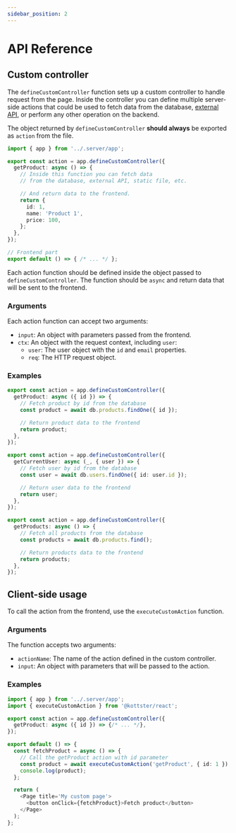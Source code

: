 ```yaml
---
sidebar_position: 2
---
```


# API Reference

## Custom controller

The `defineCustomController` function sets up a custom controller to handle request from the page. Inside the controller you can define multiple server-side actions that could be used to fetch data from the database, [external API](/custom-pages/using-external-api), or perform any other operation on the backend.

The object returned by `defineCustomController` **should always** be exported as `action` from the file.

```typescript title="Example"
import { app } from '../.server/app';

export const action = app.defineCustomController({
  getProduct: async () => {
    // Inside this function you can fetch data 
    // from the database, external API, static file, etc.

    // And return data to the frontend.
    return {
      id: 1,
      name: 'Product 1',
      price: 100,
    };
  },
});

// Frontend part
export default () => { /* ... */ };
```

Each action function should be defined inside the object passed to `defineCustomController`. The function should be `async` and return data that will be sent to the frontend.

### Arguments

Each action function can accept two arguments:

- `input`: An object with parameters passed from the frontend.
- `ctx`: An object with the request context, including `user`:
  - `user`: The user object with the `id` and `email` properties.
  - `req`: The HTTP request object.

### Examples

```typescript title="Example of an action with arguments"
export const action = app.defineCustomController({
  getProduct: async ({ id }) => {
    // Fetch product by id from the database
    const product = await db.products.findOne({ id });

    // Return product data to the frontend
    return product;
  },
});
```

```typescript title="Example of an action with context"
export const action = app.defineCustomController({
  getCurrentUser: async (_, { user }) => {
    // Fetch user by id from the database
    const user = await db.users.findOne({ id: user.id });

    // Return user data to the frontend
    return user;
  },
});
```

```typescript title="Example of an action withouth arguments"
export const action = app.defineCustomController({
  getProducts: async () => {
    // Fetch all products from the database
    const products = await db.products.find();

    // Return products data to the frontend
    return products;
  },
});
```

## Client-side usage

To call the action from the frontend, use the `executeCustomAction` function. 

### Arguments

The function accepts two arguments:
- `actionName`: The name of the action defined in the custom controller.
- `input`: An object with parameters that will be passed to the action.

### Examples

```typescript title="Example"
import { app } from '../.server/app';
import { executeCustomAction } from '@kottster/react';

export const action = app.defineCustomController({
  getProduct: async ({ id }) => {/* ... */},
});

export default () => {
  const fetchProduct = async () => {
    // Call the getProduct action with id parameter
    const product = await executeCustomAction('getProduct', { id: 1 });
    console.log(product);
  };

  return (
    <Page title='My custom page'>
      <button onClick={fetchProduct}>Fetch product</button>
    </Page>
  );
};
```